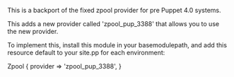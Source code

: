 This is a backport of the fixed zpool provider for pre Puppet 4.0 systems.

This adds a new provider called 'zpool\_pup\_3388' that allows you to use the new provider.

To implement this, install this module in your basemodulepath, and add this resource default to your site.pp for each environment:

Zpool {
  provider => 'zpool\_pup\_3388',
}
